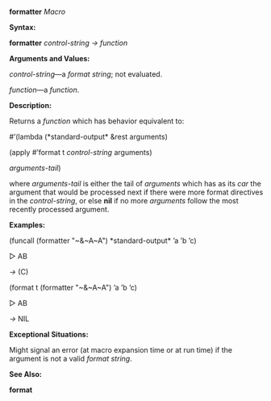 **formatter** *Macro* 



**Syntax:** 



**formatter** *control-string → function* 



**Arguments and Values:** 



*control-string*—a *format string*; not evaluated. 



*function*—a *function*. 



**Description:** 



Returns a *function* which has behavior equivalent to: 



#’(lambda (\*standard-output\* &amp;rest arguments) 



(apply #’format t *control-string* arguments) 



*arguments-tail*) 



where *arguments-tail* is either the tail of *arguments* which has as its *car* the argument that would be processed next if there were more format directives in the *control-string*, or else **nil** if no more *arguments* follow the most recently processed argument. 



**Examples:** 



(funcall (formatter "~&amp;~A~A") \*standard-output\* ’a ’b ’c) 



▷ AB 



*→* (C) 







 



 



(format t (formatter "~&amp;~A~A") ’a ’b ’c) 



▷ AB 



*→* NIL 



**Exceptional Situations:** 



Might signal an error (at macro expansion time or at run time) if the argument is not a valid *format string*. 



**See Also:** 



**format** 



